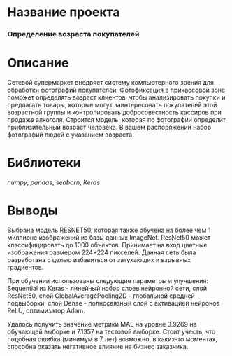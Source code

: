 # Название проекта

### Определение возраста покупателей

# Описание

Сетевой супермаркет внедряет систему компьютерного зрения для обработки фотографий покупателей. Фотофиксация в прикассовой зоне поможет определять возраст клиентов, 
чтобы анализировать покупки и предлагать товары, которые могут заинтересовать покупателей этой возрастной группы и контролировать добросовестность кассиров при продаже алкоголя. 
Строится модель, которая по фотографии определит приблизительный возраст человека. В вашем распоряжении набор фотографий людей с указанием возраста.

# Библиотеки

_numpy_, _pandas_, _seaborn_, _Keras_

# Выводы

Выбрана модель RESNET50, которая также обучена на более чем 1 миллионе изображений из базы данных ImageNet. ResNet50 может классифицировать до 1000 объектов. 
Принимает на вход цветные изображения размером 224×224 пикселей. Данная сеть была разработана с целью избавиться от затухающих и взрывных градиентов.

При обучении использованы следующие параметры и улучшения: Sequential из Keras - линейный набор слоев нейронной сети, слой ResNet50, 
слой GlobalAveragePooling2D - глобальной средней подвыборки, слой Dense - полносвязный слой с активацией нейронов ReLU, оптимизатор Adam.

Удалось получить значение метрики MAE на уровне 3.9269 на обучающей выборке и 7.1357 на тестовой выборке. 
Стоит учесть, что подобная ошибка (минимум в 7 лет) возможно, в каких-то моментах, способна оказать негативное влияние на бизнес заказчика.